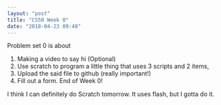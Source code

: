 ```yaml
---
layout: "post"
title: "CS50 Week 0"
date: "2018-04-23 09:48"
---
```


Problem set 0 is about
1. Making a video to say hi (Optional)
2. Use scratch to program a little thing that uses 3 scripts and 2 items,
3. Upload the said file to github (really important!)
4. Fill out a form. End of Week 0!

I think I can definitely do Scratch tomorrow. It uses flash, but I gotta do it.

